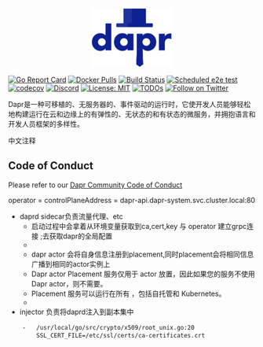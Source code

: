 <div style="text-align: center"><img src="/img/dapr_logo.svg" height="120px">
 
</div>

[![Go Report Card](https://goreportcard.com/badge/github.com/dapr/dapr)](https://goreportcard.com/report/github.com/dapr/dapr)
[![Docker Pulls](https://img.shields.io/docker/pulls/daprio/daprd)](https://hub.docker.com/r/daprio/dapr)
[![Build Status](https://github.com/dapr/dapr/workflows/dapr/badge.svg?event=push&branch=master)](https://github.com/dapr/dapr/actions?workflow=dapr)
[![Scheduled e2e test](https://github.com/dapr/dapr/workflows/dapr-test/badge.svg?event=schedule)](https://github.com/dapr/dapr/actions?workflow=dapr-test)
[![codecov](https://codecov.io/gh/dapr/dapr/branch/master/graph/badge.svg)](https://codecov.io/gh/dapr/dapr)
[![Discord](https://img.shields.io/discord/778680217417809931)](https://discord.com/channels/778680217417809931/778680217417809934)
[![License: MIT](https://img.shields.io/badge/License-MIT-yellow.svg)](https://opensource.org/licenses/MIT)
[![TODOs](https://badgen.net/https/api.tickgit.com/badgen/github.com/dapr/dapr)](https://www.tickgit.com/browse?repo=github.com/dapr/dapr)
[![Follow on Twitter](https://img.shields.io/twitter/follow/daprdev.svg?style=social&logo=twitter)](https://twitter.com/intent/follow?screen_name=daprdev)

Dapr是一种可移植的、无服务器的、事件驱动的运行时，它使开发人员能够轻松地构建运行在云和边缘上的有弹性的、无状态的和有状态的微服务，并拥抱语言和开发人员框架的多样性。


中文注释

## Code of Conduct

Please refer to our [Dapr Community Code of Conduct](https://github.com/dapr/community/blob/master/CODE-OF-CONDUCT.md)

operator = controlPlaneAddress = dapr-api.dapr-system.svc.cluster.local:80


- daprd sidecar负责流量代理、etc
  - 启动过程中会拿着从环境变量获取到ca,cert,key 与 operator 建立grpc连接 ;去获取dapr的全局配置
  - 
  - dapr actor 会将自身信息注册到placement,同时placement会将相同信息广播到相同的actor实例上
  - Dapr actor Placement 服务仅用于 actor 放置，因此如果您的服务不使用 Dapr actor，则不需要。 
  - Placement 服务可以运行在所有 ，包括自托管和 Kubernetes。
  - 
- injector 负责将daprd注入到副本集中


``` 
    -   /usr/local/go/src/crypto/x509/root_unix.go:20
        SSL_CERT_FILE=/etc/ssl/certs/ca-certificates.crt
```